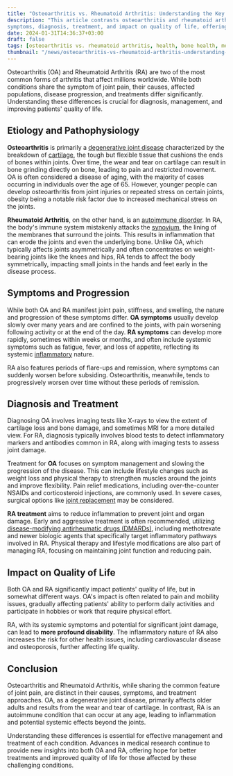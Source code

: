 ```yaml
---
title: "Osteoarthritis vs. Rheumatoid Arthritis: Understanding the Key Differences"
description: "This article contrasts osteoarthritis and rheumatoid arthritis, highlighting their differences in causes, 
symptoms, diagnosis, treatment, and impact on quality of life, offering essential insights for understanding and managing these prevalent joint conditions."
date: 2024-01-31T14:36:37+03:00
draft: false
tags: [osteoarthritis vs. rheumatoid arthritis, health, bone health, medicine ]
thumbnail: "/news/osteoarthritis-vs-rheumatoid-arthritis-understanding-the-key-differences/thumb.webp"
---
```


Osteoarthritis (OA) and Rheumatoid Arthritis (RA) are two of the most common forms of arthritis that affect millions worldwide. While both conditions share the symptom of joint pain, their causes, affected populations, disease progression, and treatments differ significantly. Understanding these differences is crucial for diagnosis, management, and improving patients' quality of life.

## Etiology and Pathophysiology

**Osteoarthritis** is primarily a [degenerative joint disease](https://en.wikipedia.org/wiki/Osteoarthritis) characterized by the breakdown of [cartilage](https://en.wikipedia.org/wiki/Cartilage), the tough but flexible tissue that cushions the ends of bones within joints. Over time, the wear and tear on cartilage can result in bone grinding directly on bone, leading to pain and restricted movement. OA is often considered a disease of aging, with the majority of cases occurring in individuals over the age of 65. However, younger people can develop osteoarthritis from joint injuries or repeated stress on certain joints, obesity being a notable risk factor due to increased mechanical stress on the joints.

**Rheumatoid Arthritis**, on the other hand, is an [autoimmune disorder](https://en.wikipedia.org/wiki/Autoimmune_disease). In RA, the body's immune system mistakenly attacks the [synovium](https://en.wikipedia.org/wiki/Synovial_membrane), the lining of the membranes that surround the joints. This results in inflammation that can erode the joints and even the underlying bone. Unlike OA, which typically affects joints asymmetrically and often concentrates on weight-bearing joints like the knees and hips, RA tends to affect the body symmetrically, impacting small joints in the hands and feet early in the disease process.

## Symptoms and Progression

While both OA and RA manifest joint pain, stiffness, and swelling, the nature and progression of these symptoms differ. **OA symptoms** usually develop slowly over many years and are confined to the joints, with pain worsening following activity or at the end of the day. **RA symptoms** can develop more rapidly, sometimes within weeks or months, and often include systemic symptoms such as fatigue, fever, and loss of appetite, reflecting its systemic [inflammatory](https://en.wikipedia.org/wiki/Inflammation) nature.

RA also features periods of flare-ups and remission, where symptoms can suddenly worsen before subsiding. Osteoarthritis, meanwhile, tends to progressively worsen over time without these periods of remission.

## Diagnosis and Treatment

Diagnosing OA involves imaging tests like X-rays to view the extent of cartilage loss and bone damage, and sometimes MRI for a more detailed view. For RA, diagnosis typically involves blood tests to detect inflammatory markers and antibodies common in RA, along with imaging tests to assess joint damage.

Treatment for **OA** focuses on symptom management and slowing the progression of the disease. This can include lifestyle changes such as weight loss and physical therapy to strengthen muscles around the joints and improve flexibility. Pain relief medications, including over-the-counter NSAIDs and corticosteroid injections, are commonly used. In severe cases, surgical options like [joint replacement](https://en.wikipedia.org/wiki/Joint_replacement) may be considered.

**RA treatment** aims to reduce inflammation to prevent joint and organ damage. Early and aggressive treatment is often recommended, utilizing [disease-modifying antirheumatic drugs (DMARDs)](https://en.wikipedia.org/wiki/Disease-modifying_antirheumatic_drug), including methotrexate and newer biologic agents that specifically target inflammatory pathways involved in RA. Physical therapy and lifestyle modifications are also part of managing RA, focusing on maintaining joint function and reducing pain.

## Impact on Quality of Life

Both OA and RA significantly impact patients' quality of life, but in somewhat different ways. OA's impact is often related to pain and mobility issues, gradually affecting patients' ability to perform daily activities and participate in hobbies or work that require physical effort.

RA, with its systemic symptoms and potential for significant joint damage, can lead to **more profound disability**. The inflammatory nature of RA also increases the risk for other health issues, including cardiovascular disease and osteoporosis, further affecting life quality.

## Conclusion

Osteoarthritis and Rheumatoid Arthritis, while sharing the common feature of joint pain, are distinct in their causes, symptoms, and treatment approaches. OA, as a degenerative joint disease, primarily affects older adults and results from the wear and tear of cartilage. In contrast, RA is an autoimmune condition that can occur at any age, leading to inflammation and potential systemic effects beyond the joints.

Understanding these differences is essential for effective management and treatment of each condition. Advances in medical research continue to provide new insights into both OA and RA, offering hope for better treatments and improved quality of life for those affected by these challenging conditions.